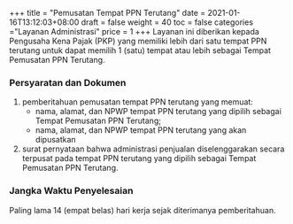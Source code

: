 +++
title = "Pemusatan Tempat PPN Terutang"
date = 2021-01-16T13:12:03+08:00
draft = false
weight = 40
toc = false
categories ="Layanan Administrasi"
price = 1
+++
Layanan ini diberikan kepada Pengusaha Kena Pajak (PKP) yang memiliki lebih dari satu tempat PPN terutang untuk dapat memilih 1 (satu) tempat atau lebih sebagai Tempat Pemusatan PPN Terutang.

### Persyaratan dan Dokumen
1. pemberitahuan pemusatan tempat PPN terutang yang memuat:
    - nama, alamat, dan NPWP tempat PPN terutang yang dipilih sebagai Tempat Pemusatan PPN Terutang;
    - nama, alamat, dan NPWP tempat PPN terutang yang akan dipusatkan
2. surat pernyataan bahwa administrasi penjualan diselenggarakan secara terpusat pada tempat PPN terutang yang dipilih sebagai Tempat Pemusatan PPN Terutang.

### Jangka Waktu Penyelesaian
Paling lama 14 (empat belas) hari kerja sejak diterimanya pemberitahuan.